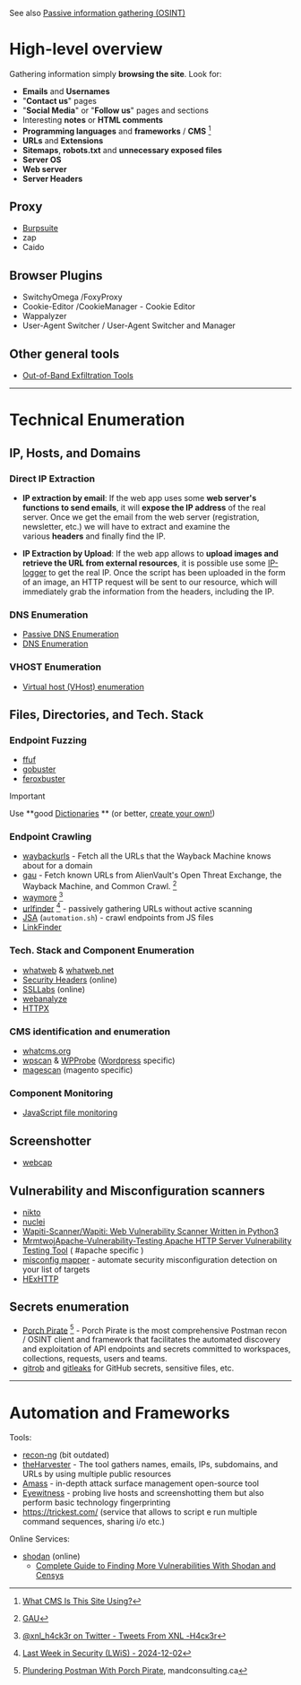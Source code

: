 See also [Passive information gathering (OSINT)](Passive%20information%20gathering%20(OSINT).md)
# High-level overview

Gathering information simply **browsing the site**. Look for:

- **Emails** and **Usernames**
- "**Contact us**" pages
- "**Social Media**" or "**Follow us**" pages and sections
- Interesting **notes** or **HTML comments**
- **Programming languages** and **frameworks** / **CMS** [^whatCMS]
- **URLs** and **Extensions**
- **Sitemaps**, **robots.txt** and **unnecessary exposed files**
- **Server OS**
- **Web server**
- **Server Headers**

[^whatCMS]: [What CMS Is This Site Using?](https://whatcms.org/)

## Proxy
- [Burpsuite](../Tools/Burpsuite.md)
- zap
- Caido

## Browser Plugins

- SwitchyOmega /FoxyProxy
- Cookie-Editor /CookieManager - Cookie Editor
- Wappalyzer
- User-Agent Switcher / User-Agent Switcher and Manager

## Other general tools

- [Out-of-Band Exfiltration Tools](../../Readwise/Articles/Piyush%20Kumawat%20(securitycipher)%20-%20Out-of-Band%20Exfiltration%20Tools.md)

---

# Technical Enumeration

## IP, Hosts, and Domains
### Direct IP Extraction

- **IP extraction by email**: If the web app uses some **web server's functions to send emails**, it will **expose the IP address** of the real server. Once we get the email from the web server (registration, newsletter, etc.) we will have to extract and examine the various **headers** and finally find the IP.

- **IP Extraction by Upload**: If the web app allows to **upload images and retrieve the URL from external resources**, it is possible use some [IP-logger](https://iplogger.org/) to get the real IP. Once the script has been uploaded in the form of an image, an HTTP request will be sent to our resource, which will immediately grab the information from the headers, including the IP.

### DNS Enumeration

- [Passive DNS Enumeration](Passive%20information%20gathering%20(OSINT).md#Passive%20DNS%20Enumeration)
- [DNS Enumeration](../Services/DNS%20-%20Domain%20Name%20System.md#Enumeration)

### VHOST Enumeration

- [Virtual host (VHost) enumeration](../../Readwise/Articles/blackbird-eu%20-%207%20Overlooked%20Recon%20Techniques%20to%20Find%20More%20Vulnerabilities.md#Virtual%20host%20(VHost)%20enumeration)


## Files, Directories, and Tech. Stack
### Endpoint Fuzzing

- [ffuf](../Tools/ffuf.md)
- [gobuster](../Tools/gobuster.md)
- [feroxbuster](https://github.com/epi052/feroxbuster)

>[!important]
>Use **good [Dictionaries](Password%20Attacks.md#Dictionary%20generation) ** (or better, [create your own!](../../Readwise/Articles/blackbird-eu%20-%20Creating%20Custom%20Wordlists%20for%20Bug%20Bounty%20Targets%20A%20Complete%20Guide.md))

### Endpoint Crawling

- [waybackurls](https://github.com/tomnomnom/waybackurls) - Fetch all the URLs that the Wayback Machine knows about for a domain
- [gau](https://github.com/lc/gau) - Fetch known URLs from AlienVault's Open Threat Exchange, the Wayback Machine, and Common Crawl. [^1]
- [waymore](https://github.com/xnl-h4ck3r/waymore) [^waymore-tweet]
- [urlfinder](https://github.com/projectdiscovery/urlfinder) [^urlfinder] - passively gathering URLs without active scanning
- [JSA](../Services/HTTP%20&%20HTTPS.md#^e44cdc) (`automation.sh`) - crawl endpoints from JS files
- [LinkFinder](../../Readwise/Articles/novasecio%20-%20Recon%20for%20Bug%20Bounty%208%20Essential%20Tools%20for%20Performing%20Effective%20Reconnaissance.md#LinkFinder)

[^waymore-tweet]: [@xnl_h4ck3r on Twitter - Tweets From XNL -Н4cĸ3r](../../Readwise/Tweets/@xnl_h4ck3r%20on%20Twitter%20-%20Tweets%20From%20XNL%20-Н4cĸ3r.md#^3d52ca)
[^urlfinder]: [Last Week in Security (LWiS) - 2024-12-02](../../Readwise/Articles/Erik%20-%20Last%20Week%20in%20Security%20(LWiS)%20-%202024-12-02.md#^e83851)

### Tech. Stack and Component Enumeration

- [whatweb](https://github.com/urbanadventurer/WhatWeb) & [whatweb.net](https://connect.ibsa-pharma.fr/)
- [Security Headers](https://securityheaders.com/) (online)
- [SSLLabs](https://www.ssllabs.com/ssltest/) (online)
- [webanalyze](../../Readwise/Articles/httpsgithub.comrverton%20-%20GitHub%20-%20RvertonWebanalyze%20Port%20of%20Wappalyzer%20(Uncovers%20Technologies%20Used%20on%20Websites)%20to%20Automate%20Mass%20Scanning..md)
- [HTTPX](../../Readwise/Articles/novasecio%20-%20Recon%20for%20Bug%20Bounty%208%20Essential%20Tools%20for%20Performing%20Effective%20Reconnaissance.md#HTTPX)

### CMS identification and enumeration

- [whatcms.org](https://whatcms.org/)
- [wpscan](https://github.com/wpscanteam/wpscan) & [WPProbe](../../Readwise/Articles/httpsgithub.comChocapikk%20-%20GitHub%20-%20ChocapikkWpprobe%20A%20Fast%20WordPress%20Plugin%20Enumeration%20Tool.md) ([Wordpress](../Dev,%20scripting%20&%20OS/Wordpress.md) specific)
- [magescan](https://github.com/steverobbins/magescan) (magento specific)

### Component Monitoring

- [JavaScript file monitoring](../../Readwise/Articles/blackbird-eu%20-%207%20Overlooked%20Recon%20Techniques%20to%20Find%20More%20Vulnerabilities.md#JavaScript%20file%20monitoring)

## Screenshotter

- [webcap](../../Readwise/Articles/Erik%20-%20Last%20Week%20in%20Security%20(LWiS)%20-%202025-03-03.md#^e13b68)

## Vulnerability and Misconfiguration scanners

- [nikto](../Tools/nikto.md)
- [nuclei](../Tools/nuclei.md)
- [Wapiti-Scanner/Wapiti: Web Vulnerability Scanner Written in Python3](../../Readwise/Articles/httpsgithub.comwapiti-scanner%20-%20Wapiti-ScannerWapiti%20Web%20Vulnerability%20Scanner%20Written%20in%20Python3.md)
- [MrmtwojApache-Vulnerability-Testing Apache HTTP Server Vulnerability Testing Tool](../../Readwise/Articles/httpsgithub.commrmtwoj%20-%20MrmtwojApache-Vulnerability-Testing%20Apache%20HTTP%20Server%20Vulnerability%20Testing%20Tool%20PoC%20for%20CVE-2024-38472%20,%20CVE-2024-39573%20,%20CVE-2024-38477%20,%20CVE-2024-38476%20,%20CVE-2024-38475%20,%20CVE-2024-38474%20,%20CVE-2024-38473%20,%20CVE-2023-38709.md) ( #apache specific )
- [misconfig mapper](../../Readwise/Articles/novasecio%20-%20Intigriti%20Bug%20Bytes%20219%20-%20December%202024.md#^4a91a1) - automate security misconfiguration detection on your list of targets
- [HExHTTP](../../Readwise/Tweets/@7h3h4ckv157%20on%20Twitter%20-%20Tweets%20From%207h3h4ckv157.md#^d53888)

## Secrets enumeration

- [Porch Pirate](https://github.com/mandconsultinggroup/porch-pirate) [^porch-pirate] - Porch Pirate is the most comprehensive Postman recon / OSINT client and framework that facilitates the automated discovery and exploitation of API endpoints and secrets committed to workspaces, collections, requests, users and teams.
- [gitrob](Passive%20information%20gathering%20(OSINT).md#^5a3ff0) and [gitleaks](Passive%20information%20gathering%20(OSINT).md#^88d33b) for GitHub secrets, sensitive files, etc.


[^porch-pirate]: [Plundering Postman With Porch Pirate](../../Readwise/Articles/Mand%20Consulting%20Group%20-%20Plundering%20Postman%20With%20Porch%20Pirate.md), mandconsulting.ca

---
# Automation and Frameworks

Tools:
- [recon-ng](../Tools/recon-ng.md) (bit outdated)
- [theHarvester](../Tools/theHarvester.md) - The tool gathers names, emails, IPs, subdomains, and URLs by using multiple public resources
- [Amass](../../Readwise/Articles/novasecio%20-%20Recon%20for%20Bug%20Bounty%208%20Essential%20Tools%20for%20Performing%20Effective%20Reconnaissance.md#Amass) - in-depth attack surface management open-source tool
- [Eyewitness](../../Readwise/Articles/novasecio%20-%20Recon%20for%20Bug%20Bounty%208%20Essential%20Tools%20for%20Performing%20Effective%20Reconnaissance.md#Eyewitness) - probing live hosts and screenshotting them but also perform basic technology fingerprinting
- https://trickest.com/ (service that allows to script e run multiple command sequences, sharing i/o etc.)

Online Services:
- [shodan](https://www.shodan.io/) (online)
	- [Complete Guide to Finding More Vulnerabilities With Shodan and Censys](../../Readwise/Articles/novasecio%20-%20Complete%20Guide%20to%20Finding%20More%20Vulnerabilities%20With%20Shodan%20and%20Censys.md)


[^1]: [GAU](../../Readwise/Articles/novasecio%20-%20Recon%20for%20Bug%20Bounty%208%20Essential%20Tools%20for%20Performing%20Effective%20Reconnaissance.md#GAU)
